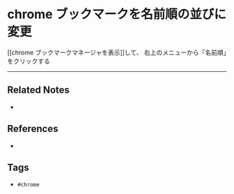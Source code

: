 # chrome ブックマークを名前順の並びに変更
[[chrome ブックマークマネージャを表示]]して、
 右上のメニューから「名前順」をクリックする


---
## Related Notes
- 

## References
- 

## Tags
- `#chrome` 